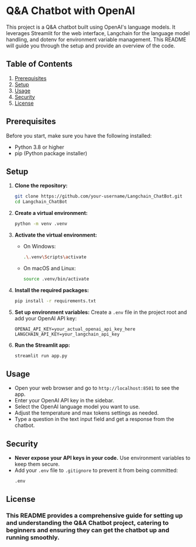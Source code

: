 # Q&A Chatbot with OpenAI

This project is a Q&A chatbot built using OpenAI's language models. It leverages Streamlit for the web interface, Langchain for the language model handling, and dotenv for environment variable management. This README will guide you through the setup and provide an overview of the code.

## Table of Contents
1. [Prerequisites](#prerequisites)
2. [Setup](#setup)
3. [Usage](#usage)
4. [Security](#security)
5. [License](#license)

## Prerequisites
Before you start, make sure you have the following installed:
- Python 3.8 or higher
- pip (Python package installer)

## Setup
1. **Clone the repository:**
    ```bash
    git clone https://github.com/your-username/Langchain_ChatBot.git
    cd Langchain_ChatBot
    ```

2. **Create a virtual environment:**
    ```bash
    python -m venv .venv
    ```

3. **Activate the virtual environment:**
    - On Windows:
      ```bash
      .\.venv\Scripts\activate
      ```
    - On macOS and Linux:
      ```bash
      source .venv/bin/activate
      ```

4. **Install the required packages:**
    ```bash
    pip install -r requirements.txt
    ```

5. **Set up environment variables:**
    Create a `.env` file in the project root and add your OpenAI API key:
    ```plaintext
    OPENAI_API_KEY=your_actual_openai_api_key_here
    LANGCHAIN_API_KEY=your_langchain_api_key
    ```

6. **Run the Streamlit app:**
    ```bash
    streamlit run app.py
    ```

## Usage
- Open your web browser and go to `http://localhost:8501` to see the app.
- Enter your OpenAI API key in the sidebar.
- Select the OpenAI language model you want to use.
- Adjust the temperature and max tokens settings as needed.
- Type a question in the text input field and get a response from the chatbot.

## Security

- **Never expose your API keys in your code.** Use environment variables to keep them secure.
- Add your `.env` file to `.gitignore` to prevent it from being committed:
  ```plaintext
  .env

## License
### This README provides a comprehensive guide for setting up and understanding the Q&A Chatbot project, catering to beginners and ensuring they can get the chatbot up and running smoothly.


